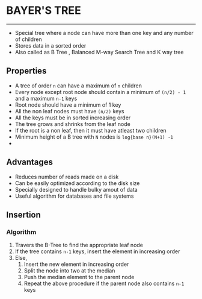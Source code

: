 # BAYER'S TREE
---
- Special tree where a node can have more than one key and any number of children
- Stores data in a sorted order
- Also called as B Tree , Balanced M-way Search Tree and K way tree                                                                                                                                                                                                                                                                                                                                                                                                                                                                                                                                                                                                                                                                                                                                                                                                                                                                                                                                                                                                                                                                                                                                                                                                                                                                                                                                                                                                                                                                                                                                                        

## Properties
- A tree of order `n` can have a maximum of `n` children
- Every node except root node should contain a minimum of `(n/2) - 1`  and a maximum `n-1` keys
- Root node should have a minimum of 1 key
- All the non leaf nodes must have `(n/2)` keys
- All the keys must be in sorted increasing order
- The tree grows and shrinks from the leaf node
- If the root is a non leaf, then it must have atleast two children
- Minimum height of a B tree with `N` nodes is `log{base n}(N+1) -1`
- 
## Advantages
- Reduces number of reads made on a disk
- Can be easily optimized according to the disk size
- Specially designed to handle bulky amout of data
- Useful algorithm for databases and file systems

## Insertion 
### Algorithm
1. Travers the B-Tree to find the appropriate leaf node
2. If the tree contains `n-1` keys, insert the element in increasing order
3. Else, 
   1. Insert the new element in increasing order 
   2. Split the node into two at the median 
   3. Push the median element to the parent node
   4. Repeat the above procedure if the parent node also contains `n-1` keys
 
